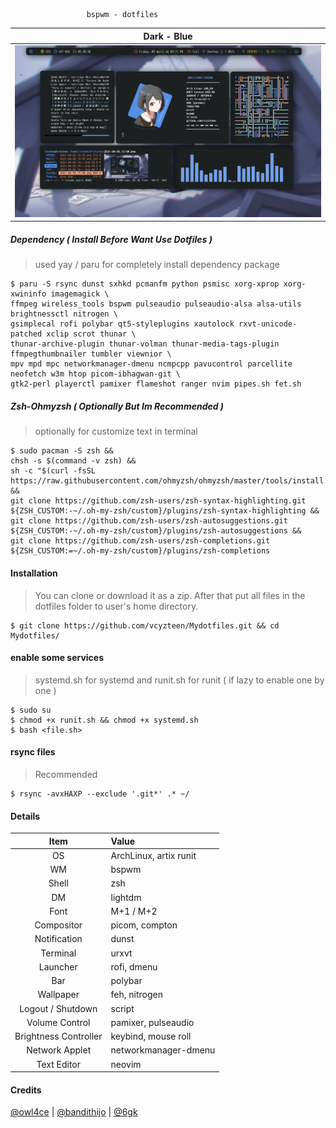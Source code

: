 
                     bspwm - dotfiles

| Dark - Blue |
|-----------------------|
|![img](images/dark.png)|

##### Dependency ( Install Before Want Use Dotfiles )
> used yay / paru for completely install dependency package

    $ paru -S rsync dunst sxhkd pcmanfm python psmisc xorg-xprop xorg-xwininfo imagemagick \
    ffmpeg wireless_tools bspwm pulseaudio pulseaudio-alsa alsa-utils brightnessctl nitrogen \
    gsimplecal rofi polybar qt5-styleplugins xautolock rxvt-unicode-patched xclip scrot thunar \
    thunar-archive-plugin thunar-volman thunar-media-tags-plugin ffmpegthumbnailer tumbler viewnior \
    mpv mpd mpc networkmanager-dmenu ncmpcpp pavucontrol parcellite neofetch w3m htop picom-ibhagwan-git \
    gtk2-perl playerctl pamixer flameshot ranger nvim pipes.sh fet.sh

##### Zsh-Ohmyzsh ( Optionally But Im Recommended )
> optionally for customize text in terminal

    $ sudo pacman -S zsh &&
    chsh -s $(command -v zsh) &&
    sh -c "$(curl -fsSL https://raw.githubusercontent.com/ohmyzsh/ohmyzsh/master/tools/install.sh)" &&
    git clone https://github.com/zsh-users/zsh-syntax-highlighting.git ${ZSH_CUSTOM:-~/.oh-my-zsh/custom}/plugins/zsh-syntax-highlighting &&
    git clone https://github.com/zsh-users/zsh-autosuggestions.git ${ZSH_CUSTOM:-~/.oh-my-zsh/custom}/plugins/zsh-autosuggestions &&
    git clone https://github.com/zsh-users/zsh-completions.git ${ZSH_CUSTOM:=~/.oh-my-zsh/custom}/plugins/zsh-completions

#### Installation
> You can clone or download it as a zip. After that put all files in the dotfiles folder to user's home directory.
    
    $ git clone https://github.com/vcyzteen/Mydotfiles.git && cd Mydotfiles/

#### enable some services
> systemd.sh for systemd and runit.sh for runit ( if lazy to enable one by one )
	
	$ sudo su
    $ chmod +x runit.sh && chmod +x systemd.sh
    $ bash <file.sh>

#### rsync files
> Recommended
    
    $ rsync -avxHAXP --exclude '.git*' .* ~/

#### Details

|         Item          | Value                                           |
| :-------------------: | :---------------------------------------------- |
|          OS           | ArchLinux, artix runit                          |
|          WM           | bspwm                                           |
|         Shell         | zsh                                             |
|          DM           | lightdm                                         |
|         Font          | M+1 / M+2                                       |
|      Compositor       | picom, compton                                  |
|     Notification      | dunst                                           |
|       Terminal        | urxvt                                           |
|       Launcher        | rofi, dmenu                                     |
|          Bar          | polybar                                         |
|       Wallpaper       | feh, nitrogen                                   |
|   Logout / Shutdown   | script                                          |
|    Volume Control     | pamixer, pulseaudio                             |
| Brightness Controller | keybind, mouse roll                             |
|    Network Applet     | networkmanager-dmenu                            |
|      Text Editor      | neovim                                          |

#### Credits
    
[@owl4ce](https://github.com/owl4ce) |
[@bandithijo](https://github.com/bandithijo) |
[@6gk](https://github.com/6gk)
